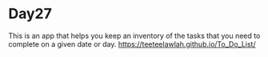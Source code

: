 # Day27

This is an app that helps you keep an inventory of the tasks that you need to complete on a given date or day.
https://teeteelawlah.github.io/To_Do_List/

